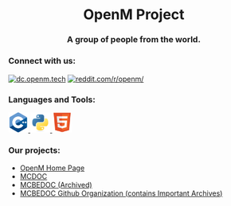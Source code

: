 <h1 align="center">OpenM Project</h1>
<h3 align="center">A group of people from the world.</h3>

<h3 align="left">Connect with us:</h3>
<p align="left">
<a href="http://dc.openm.tech/" target="blank"><img align="center" src="https://raw.githubusercontent.com/rahuldkjain/github-profile-readme-generator/master/src/images/icons/Social/discord.svg" alt="dc.openm.tech" height="30" width="40" /></a>
<a href="https://www.reddit.com/r/openm/" target="blank"><img align="center" src="https://raw.githubusercontent.com/rahuldkjain/github-profile-readme-generator/master/src/images/icons/Social/reddit.svg" alt="reddit.com/r/openm/" height="30" width="40" /></a>
</p>

<h3 align="left">Languages and Tools:</h3>
<p align="left"> <a href="https://www.w3schools.com/cpp/" target="_blank" rel="noreferrer"> <img src="https://raw.githubusercontent.com/devicons/devicon/master/icons/cplusplus/cplusplus-original.svg" alt="cplusplus" width="40" height="40"/> </a> <a href="https://www.python.org" target="_blank" rel="noreferrer"> <img src="https://raw.githubusercontent.com/devicons/devicon/master/icons/python/python-original.svg" alt="python" width="40" height="40"/> <a href="https://en.wikipedia.org/wiki/HTML" target="_blank" rel="noreferrer"> <img src="https://raw.githubusercontent.com/devicons/devicon/master/icons/html5/html5-original.svg" alt="HTML" width="40" height="40"/> </a>
</p>

### Our projects: 
- [OpenM Home Page](https://openm.tech)
- [MCDOC](https://mcdoc.openm.tech)
- [MCBEDOC (Archived)](https://mcbedoc.openm.tech)
- [MCBEDOC Github Organization (contains Important Archives)](https://github.com/MCBEDOC/)
